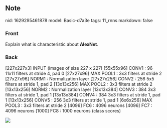 ## Note
nid: 1629295461878
model: Basic-d7a3e
tags: 11_rnns
markdown: false

### Front
Explain what is characteristic about <b>AlexNet</b>.

### Back
[227x227x3] INPUT (images of size 227 x 227) [55x55x96] CONV1 : 96
11x11 filters at stride 4, pad 0 [27x27x96] MAX POOL1 : 3x3 filters
at stride 2 [27x27x96] NORM1 : Normalization layer [27x27x256]
CONV2 : 256 5x5 filters at stride 1, pad 2 [13x13x256] MAX POOL2 :
3x3 filters at stride 2 [13x13x256] NORM2 : Normalization layer
[13x13x384] CONV3 : 384 3x3 filters at stride 1, pad 1 [13x13x384]
CONV4 : 384 3x3 filters at stride 1, pad 1 [13x13x256] CONV5 : 256
3x3 filters at stride 1, pad 1 [6x6x256] MAX POOL3 : 3x3 filters at
stride 2 [4096] FC6 : 4096 neurons [4096] FC7 : 4096 neurons [1000]
FC8 : 1000 neurons (class scores)
<div><img src=
paste-01d904854611ff65e1ec4aa224c552e774baaf73.jpg></div>
